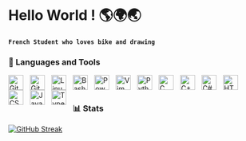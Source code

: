 # Hello World ! 🌎🌍🌏

**`French Student who loves bike and drawing`**

### 🧰 Languages and Tools

<img align="left" alt="Git" width="30px" style="padding-right:10px;" src="![image](https://github.com/KoganeShiro/KoganeShiro/assets/126095786/901bfb31-9362-4414-b557-443ecad9b8c6)" />
<img align="left" alt="GitHub" width="30px" style="padding-right:10px;" src="![image](https://github.com/KoganeShiro/KoganeShiro/assets/126095786/de5a13eb-c287-42dd-a211-0c398c7b4980)" />
<img align="left" alt="Linux" width="30px" style="padding-right:10px;" src="![image](https://github.com/KoganeShiro/KoganeShiro/assets/126095786/21dfabab-c55b-4c22-9aee-9353114b1f07)" />
<img align="left" alt="Bash" width="30px" style="padding-right:10px;" src="![image](https://github.com/KoganeShiro/KoganeShiro/assets/126095786/1f2f5cca-4300-44b1-8e23-bc745cb8191f)" />
<img align="left" alt="Powershell" width="30px" style="padding-right:10px;" src="![image](https://github.com/KoganeShiro/KoganeShiro/assets/126095786/cc9f8848-8b41-47c8-b7f7-de9cf2d091c4)" />
<img align="left" alt="Vim" width="30px" style="padding-right:10px;" src="![image](https://github.com/KoganeShiro/KoganeShiro/assets/126095786/3db49502-42fd-46ab-99de-fe5125dd9c6d)" />


<img align="left" alt="Python" width="30px" style="padding-right:10px;" src="![image](https://github.com/KoganeShiro/KoganeShiro/assets/126095786/38b08035-44b2-4721-ac09-544ad28cad04)" />
<img align="left" alt="C" width="30px" style="padding-right:10px;" src="![image](https://github.com/KoganeShiro/KoganeShiro/assets/126095786/4e5e85ff-bf60-4e01-8e5c-af07f3c9bf9b)" />
<img align="left" alt="C++" width="30px" style="padding-right:10px;" src="![image](https://github.com/KoganeShiro/KoganeShiro/assets/126095786/e73417f7-a343-4caa-9f15-1b941ed68dfa)" />
<img align="left" alt="C#" width="30px" style="padding-right:10px;" src="![image](https://github.com/KoganeShiro/KoganeShiro/assets/126095786/4e5e85ff-bf60-4e01-8e5c-af07f3c9bf9b)" />
<img align="left" alt="HTML" width="30px" style="padding-right:10px;" src="![image](https://github.com/KoganeShiro/KoganeShiro/assets/126095786/b1514226-0f57-4cd7-9d7b-3505dbd58217)" />
<img align="left" alt="CSS" width="30px" style="padding-right:10px;" src="![image](https://github.com/KoganeShiro/KoganeShiro/assets/126095786/cb8bfd34-3c72-456c-b9d9-94c93c632431)" />
<img align="left" alt="JavaScript" width="30px" style="padding-right:10px;" src="![image](https://github.com/KoganeShiro/KoganeShiro/assets/126095786/22511321-a560-4252-8f7e-0e18df230a15)" />
<img align="left" alt="TypeScript" width="30px" style="padding-right:10px;" src="![image](https://github.com/KoganeShiro/KoganeShiro/assets/126095786/6d7e4fb4-320e-4dc1-b9cc-1578acfaa421)
" />

<br />

#

### 📊 Stats

<!-- ![KoganeShiro's GitHub stats](https://github-readme-stats.vercel.app/api?username=KoganeShiro&show_icons=true&theme=radical) -->

[![GitHub Streak](https://streak-stats.demolab.com?user=KoganeShiro&theme=shadow-blue&date_format=M%20j%5B%2C%20Y%5D&card_width=538)](https://git.io/streak-stats)

#
